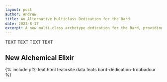 ```yaml
---
layout: post
author: Andrew
title: An Alternative Multiclass Dedication for the Bard
date: 2023-8-17
excerpt: A new multi-class archetype dedication for the Bard, providing an alternate entry point for characters seeking to dabble in Bard class features.
---
```


TEXT TEXT TEXT TEXT

## New Alchemical Elixir

<div class="pathfinder-back">
    {% include pf2-feat.html feat=site.data.feats.bard-dedication-troubadour %}
</div>

